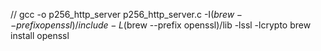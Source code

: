 // gcc -o p256_http_server p256_http_server.c -I$(brew --prefix openssl)/include -L$(brew --prefix openssl)/lib -lssl -lcrypto
brew install openssl 
